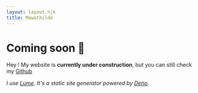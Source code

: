 ```yaml
---
layout: layout.njk
title: Mawathilde
---
```


# Coming soon 🚀
Hey ! My website is **currently under construction**, but you can still check my [Github](https://github.com/mawathilde)

*I use [Lume](https://lume.land/). It's a static site generator powered by [Deno](https://deno.land/).*
